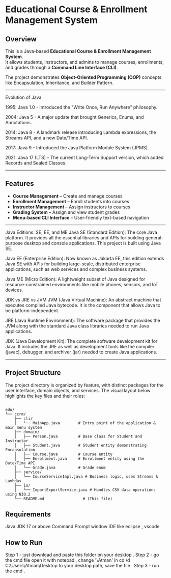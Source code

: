 # Educational Course & Enrollment Management System

##  Overview
This is a Java-based **Educational Course & Enrollment Management System**.  
It allows students, instructors, and admins to manage courses, enrollments, and grades through a **Command Line Interface (CLI)**.  

The project demonstrates **Object-Oriented Programming (OOP)** concepts like Encapsulation, Inheritance, and Builder Pattern.

---
Evolution of Java

1995: Java 1.0 - Introduced the "Write Once, Run Anywhere" philosophy.

2004: Java 5 - A major update that brought Generics, Enums, and Annotations.

2014: Java 8 - A landmark release introducing Lambda expressions, the Streams API, and a new Date/Time API.

2017: Java 9 - Introduced the Java Platform Module System (JPMS).

2021: Java 17 (LTS) - The current Long-Term Support version, which added Records and Sealed Classes.

---

##  Features
- **Course Management** – Create and manage courses  
- **Enrollment Management** – Enroll students into courses  
- **Instructor Management** – Assign instructors to courses  
- **Grading System** – Assign and view student grades  
- **Menu-based CLI Interface** – User-friendly text-based navigation  

---
Java Editions: SE, EE, and ME
Java SE (Standard Edition): The core Java platform. It provides all the essential libraries and APIs for building general-purpose desktop and console applications. This project is built using Java SE.

Java EE (Enterprise Edition): Now known as Jakarta EE, this edition extends Java SE with APIs for building large-scale, distributed enterprise applications, such as web services and complex business systems.

Java ME (Micro Edition): A lightweight subset of Java designed for resource-constrained environments like mobile phones, sensors, and IoT devices.

JDK vs JRE vs JVM
JVM (Java Virtual Machine): An abstract machine that executes compiled Java bytecode. It is the component that allows Java to be platform-independent.

JRE (Java Runtime Environment): The software package that provides the JVM along with the standard Java class libraries needed to run Java applications.

JDK (Java Development Kit): The complete software development kit for Java. It includes the JRE as well as development tools like the compiler (javac), debugger, and archiver (jar) needed to create Java applications.

---

## Project Structure
The project directory is organized by feature, with distinct packages for the user interface, domain objects, and services. The visual layout below highlights the key files and their roles:
```

edu/
└── ccrm/
    ├── cli/
    │   └── MainApp.java        # Entry point of the application & main menu system
    ├── domain/
    │   ├── Person.java         # Base class for Student and Instructor
    │   ├── Student.java        # Student entity demonstrating Encapsulation
    │   ├── Course.java         # Course entity
    │   ├── Enrollment.java     # Enrollment entity using the Date/Time API
    │   └── Grade.java          # Grade enum
    ├── service/
    │   └── CourseServiceImpl.java # Business logic, uses Streams & Lambdas
    ├── io/
    │   └── ImportExportService.java # Handles CSV data operations using NIO.2
    └── README.md                 # (This file)

```
    
## Requirements
Java JDK 17 or above
Command Prompt window
IDE like eclipse , vscode 


##  How to Run
Step 1 - just download and paste this folder on your desktop .
Step 2 - go the cmd file open it with notepad ,  change '\Atman\' in cd /d C:\Users\Atman\Desktop to your desktop path, save the file .
Step 3 - run the cmd . 
